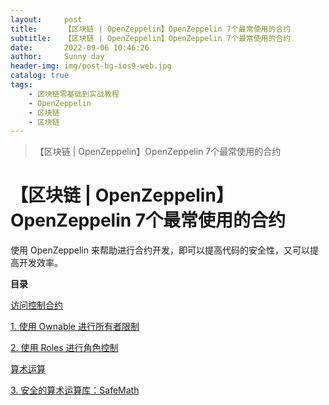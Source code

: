 ```yaml
---
layout:     post
title:      【区块链 | OpenZeppelin】OpenZeppelin 7个最常使用的合约
subtitle:   【区块链 | OpenZeppelin】OpenZeppelin 7个最常使用的合约
date:       2022-09-06 10:46:26
author:     Sunny day
header-img: img/post-bg-ios9-web.jpg
catalog: true
tags:
    - 区块链零基础到实战教程
    - OpenZeppelin
    - 区块链
    - 区块链
---
```


>【区块链 | OpenZeppelin】OpenZeppelin 7个最常使用的合约

# 【区块链 | OpenZeppelin】OpenZeppelin 7个最常使用的合约

使用 OpenZeppelin 来帮助进行合约开发，即可以提高代码的安全性，又可以提高开发效率。

**目录**

[访问控制合约](#%E8%AE%BF%E9%97%AE%E6%8E%A7%E5%88%B6%E5%90%88%E7%BA%A6)

[1. 使用 Ownable 进行所有者限制](#1.%20%E4%BD%BF%E7%94%A8%20Ownable%20%E8%BF%9B%E8%A1%8C%E6%89%80%E6%9C%89%E8%80%85%E9%99%90%E5%88%B6)

[2. 使用 Roles 进行角色控制](#2.%20%E4%BD%BF%E7%94%A8%20Roles%20%E8%BF%9B%E8%A1%8C%E8%A7%92%E8%89%B2%E6%8E%A7%E5%88%B6)

[算术运算](#%E7%AE%97%E6%9C%AF%E8%BF%90%E7%AE%97)

[3. 安全的算术运算库：SafeMath](#3.%20%E5%AE%89%E5%85%A8%E7%9A%84%E7%AE%97%E6%9C%AF%E8%BF%90%E7%AE%97%E5%BA%93%EF%BC%9ASafeMath)

